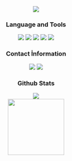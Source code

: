<div align="center">
<img src="https://cdn.discordapp.com/attachments/1153141677716934668/1154820812856111115/5beacef1cdc69eab929866ab97a91e3a.png">
<h3>Language and Tools</h3>
<img src="https://img.shields.io/badge/Node.js%20-111111.svg?&style=for-the-badge&logo=Node.js&logoColor=white">
<img src="https://img.shields.io/badge/Python%20-111111.svg?&style=for-the-badge&logo=Python&logoColor=white">
<img src="https://img.shields.io/badge/PHP%20-111111.svg?&style=for-the-badge&logo=PHP&logoColor=white">
<img src="https://img.shields.io/badge/CSS%20-111111.svg?&style=for-the-badge&logo=CSS3&logoColor=white">
<img src="https://img.shields.io/badge/Laravel%20-111111.svg?&style=for-the-badge&logo=Laravel&logoColor=white">
</div>

<div align="center">
<h3>Contact İnformation</h3>
<a href="https://discordlookup.com/user/1151461648146649089" target"blank_"><img src="https://img.shields.io/badge/Natiware%20-111111.svg?&style=for-the-badge&logo=discord&logoColor=white"></a>
<a href="https://github.com/natiware" target"blank_"><img src="https://img.shields.io/badge/GitHub%20-111111.svg?&style=for-the-badge&logo=github&logoColor=white"></a>
</div>

<div align="center">
<h3>Github Stats</h3>
  <div><img src="https://komarev.com/ghpvc/?username=natiware&&label=PROFILE+VIEWS&color=grey"/></div>
  <img src="https://github-readme-stats.vercel.app/api?username=natiware&count_private=true&hide_border=true&show_icons=true&include_all_commits=true&bg_color=0d1117&title_color=FFFFFF&text_color=9f9f9f&icon_color=FFFFFF" width="%100" height="150px">
</a>
